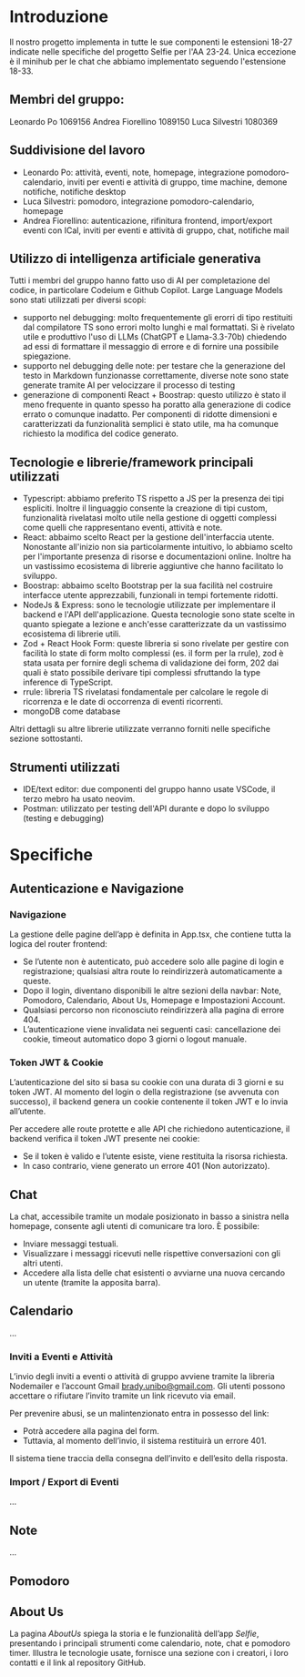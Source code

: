 # Introduzione

Il nostro progetto implementa in tutte le sue componenti le estensioni 18-27 indicate nelle specifiche del progetto Selfie per l'AA 23-24. Unica eccezione è il minihub per le chat che abbiamo implementato seguendo l'estensione 18-33.

## Membri del gruppo:

Leonardo Po 1069156
Andrea Fiorellino 1089150
Luca Silvestri 1080369

## Suddivisione del lavoro

- Leonardo Po: attività, eventi, note, homepage, integrazione pomodoro-calendario, inviti per eventi e attività di gruppo, time machine, demone notifiche, notifiche desktop
- Luca Silvestri: pomodoro, integrazione pomodoro-calendario, homepage
- Andrea Fiorellino: autenticazione, rifinitura frontend, import/export eventi con ICal, inviti per eventi e attività di gruppo, chat, notifiche mail

## Utilizzo di intelligenza artificiale generativa

Tutti i membri del gruppo hanno fatto uso di AI per completazione del codice, in particolare Codeium e Github Copilot.
Large Language Models sono stati utilizzati per diversi scopi:

- supporto nel debugging: molto frequentemente gli erorri di tipo restituiti dal compilatore TS sono errori molto lunghi e mal formattati. Si è rivelato utile e produttivo l'uso di LLMs (ChatGPT e Llama-3.3-70b) chiedendo ad essi di formattare il messaggio di errore e di fornire una possibile spiegazione.
- supporto nel debugging delle note: per testare che la generazione del testo in Markdown funzionasse correttamente, diverse note sono state generate tramite AI per velocizzare il processo di testing
- generazione di componenti React + Boostrap: questo utilizzo è stato il meno frequente in quanto spesso ha poratto alla generazione di codice errato o comunque inadatto. Per componenti di ridotte dimensioni e caratterizzati da funzionalità semplici è stato utile, ma ha comunque richiesto la modifica del codice generato.

## Tecnologie e librerie/framework principali utilizzati

- Typescript: abbiamo preferito TS rispetto a JS per la presenza dei tipi espliciti. Inoltre il linguaggio consente la creazione di tipi custom, funzionalità rivelatasi molto utile nella gestione di oggetti complessi come quelli che rappresentano eventi, attività e note.
- React: abbaimo scelto React per la gestione dell'interfaccia utente. Nonostante all'inizio non sia particolarmente intuitivo, lo abbiamo scelto per l'importante presenza di risorse e documentazioni online. Inoltre ha un vastissimo ecosistema di librerie aggiuntive che hanno facilitato lo sviluppo.
- Boostrap: abbaimo scelto Bootstrap per la sua facilità nel costruire interfacce utente apprezzabili, funzionali in tempi fortemente ridotti.
- NodeJs & Express: sono le tecnologie utilizzate per implementare il backend e l'API dell'applicazione. Questa tecnologie sono state scelte in quanto spiegate a lezione e anch'esse caratterizzate da un vastissimo ecosistema di librerie utili.
- Zod + React Hook Form: queste libreria si sono rivelate per gestire con facilità lo state di form molto complessi (es. il form per la rrule), zod è stata usata per fornire degli schema di validazione dei form, 202 dai quali è stato possibile derivare tipi complessi sfruttando la type inference di TypeScript.
- rrule: libreria TS rivelatasi fondamentale per calcolare le regole di ricorrenza e le date di occorrenza di eventi ricorrenti.
- mongoDB come database

Altri dettagli su altre librerie utilizzate verranno forniti nelle specifiche sezione sottostanti.

## Strumenti utilizzati

- IDE/text editor: due componenti del gruppo hanno usate VSCode, il terzo mebro ha usato neovim.
- Postman: utilizzato per testing dell'API durante e dopo lo sviluppo (testing e debugging)

# Specifiche

## **Autenticazione e Navigazione**

### **Navigazione**

La gestione delle pagine dell’app è definita in App.tsx, che contiene tutta la logica del router frontend:

- Se l’utente non è autenticato, può accedere solo alle pagine di login e registrazione; qualsiasi altra route lo reindirizzerà automaticamente a queste.
- Dopo il login, diventano disponibili le altre sezioni della navbar: Note, Pomodoro, Calendario, About Us, Homepage e Impostazioni Account.
- Qualsiasi percorso non riconosciuto reindirizzerà alla pagina di errore 404.
- L’autenticazione viene invalidata nei seguenti casi: cancellazione dei cookie, timeout automatico dopo 3 giorni o logout manuale.

### **Token JWT & Cookie**

L’autenticazione del sito si basa su cookie con una durata di 3 giorni e su token JWT. Al momento del login o della registrazione (se avvenuta con successo), il backend genera un cookie contenente il token JWT e lo invia all’utente.

Per accedere alle route protette e alle API che richiedono autenticazione, il backend verifica il token JWT presente nei cookie:

- Se il token è valido e l’utente esiste, viene restituita la risorsa richiesta.
- In caso contrario, viene generato un errore 401 (Non autorizzato).

## **Chat**

La chat, accessibile tramite un modale posizionato in basso a sinistra nella homepage, consente agli utenti di comunicare tra loro. È possibile:

- Inviare messaggi testuali.
- Visualizzare i messaggi ricevuti nelle rispettive conversazioni con gli altri utenti.
- Accedere alla lista delle chat esistenti o avviarne una nuova cercando un utente (tramite la apposita barra).

## **Calendario**

…

### **Inviti a Eventi e Attività**

L’invio degli inviti a eventi o attività di gruppo avviene tramite la libreria Nodemailer e l’account Gmail [brady.unibo@gmail.com](mailto:brady.unibo@gmail.com). Gli utenti possono accettare o rifiutare l’invito tramite un link ricevuto via email.

Per prevenire abusi, se un malintenzionato entra in possesso del link:

- Potrà accedere alla pagina del form.
- Tuttavia, al momento dell’invio, il sistema restituirà un errore 401.

Il sistema tiene traccia della consegna dell’invito e dell’esito della risposta.

### **Import / Export di Eventi**

…

## Note

…

## Pomodoro

## About Us

La pagina *AboutUs* spiega la storia e le funzionalità dell’app *Selfie*, presentando i principali strumenti come calendario, note, chat e pomodoro timer. Illustra le tecnologie usate, fornisce una sezione con i creatori, i loro contatti e il link al repository GitHub.